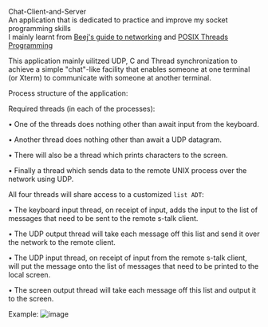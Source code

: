 Chat-Client-and-Server<br />
An application that is dedicated to practice and improve my socket programming skills <br />
I mainly learnt from [Beej's guide to networking](https://beej.us/guide/bgnet/) and [POSIX Threads Programming](https://hpc-tutorials.llnl.gov/posix/) <br />


This application mainly uilitzed UDP, C and Thread synchronization to achieve a simple "chat"-like facility that enables
someone at one terminal (or Xterm) to communicate with someone at another terminal. <br />

Process structure of the application: <br />

Required threads (in each of the processes):<br />

• One of the threads does nothing other than await input from the keyboard.<br />

• Another thread does nothing other than await a UDP datagram.<br />

• There will also be a thread which prints characters to the screen.<br />

• Finally a thread which sends data to the remote UNIX process over the network using
UDP.<br />


All four threads will share access to a customized `list ADT`:<br />

• The keyboard input thread, on receipt of input, adds the input to the list of messages
that need to be sent to the remote s-talk client.<br />

• The UDP output thread will take each message off this list and send it over the network
to the remote client.<br />

• The UDP input thread, on receipt of input from the remote s-talk client, will put the
message onto the list of messages that need to be printed to the local screen.<br />

• The screen output thread will take each message off this list and output it to the screen. <br />


Example:
![image](https://github.com/suke404/Chat-Client-and-Server/assets/85700523/3745ed8b-9d5b-44f7-8d90-fdc877366669)
